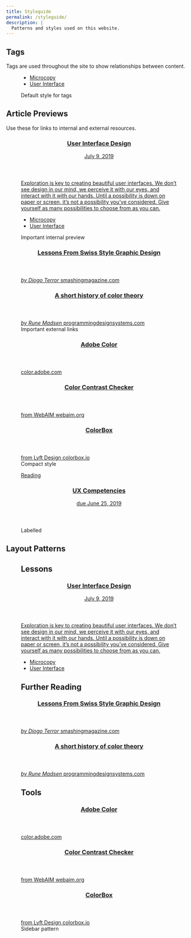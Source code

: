 ```yaml
---
title: Styleguide
permalink: /styleguide/
description: |
  Patterns and styles used on this website.
---
```


Tags
----

Tags are used throughout the site to show relationships between content.

<figure class="pattern">
  <ul class="tags">
    <li><a href="#">Microcopy</a></li>
    <li><a href="#">User Interface</a></li>
  </ul>
  <figcaption>
    Default style for tags
  </figcaption>
</figure>



Article Previews
----------------

Use these for links to internal and external resources.

<figure class="pattern">
  <article class="preview">
    <a class="strong" href="#">
      <header>
        <h3>
          <span class="title">User Interface Design</span>
        </h3>
        <time>July 9, 2019</time>
      </header>
      <p>Exploration is key to creating beautiful user interfaces. We don’t see design in our mind, we perceive it with our eyes, and interact with it with our hands. Until a possibility is down on paper or screen, it’s not a possibility you’ve considered. Give yourself as many possibilities to choose from as you can.</p>
    </a>
    <ul class="tags">
      <li><a href="#">Microcopy</a></li>
      <li><a href="#">User Interface</a></li>
    </ul>
  </article>
  <figcaption>
    Important internal preview
  </figcaption>
</figure>

<figure class="pattern">
  <article class="preview">
    <a class="strong" href="http://example.com">
      <header>
        <h3><span class="title">Lessons From Swiss Style Graphic Design</span></h3>
      </header>
      <div class="meta">
        <cite class="byline">by <span class="author">Diogo Terror</span></cite>
        <span class="source-url">smashingmagazine.com</span>
      </div>
    </a>
  </article>
  <article class="preview">
    <a class="strong" href="http://example.com">
      <header>
        <h3><span class="title">A short history of color theory</span></h3>
      </header>
      <div class="meta">
        <cite class="byline">by <span class="author">Rune Madsen</span></cite>
        <span class="source-url">programmingdesignsystems.com</span>
      </div>
    </a>
  </article>
  <figcaption>
    Important external links
  </figcaption>
</figure>

<figure class="pattern">
  <article class="preview--compact">
    <a href="http://example.com">
      <header>
        <h3><span class="title">Adobe Color</span></h3>
      </header>
      <div class="meta">
        <span class="source-url">color.adobe.com</span>
      </div>
    </a>
  </article>
  <article class="preview--compact">
    <a href="http://example.com">
      <header>
        <h3><span class="title">Color Contrast Checker</span></h3>
      </header>
      <div class="meta">
        <span class="source">
          from
          <span class="source-title">WebAIM</span>
        </span>
        <span class="source-url">webaim.org</span>
      </div>
    </a>
  </article>
  <article class="preview--compact">
    <a href="http://example.com">
      <header>
        <h3><span class="title">ColorBox</span></h3>
      </header>
      <div class="meta">
        <span class="source">
          from
          <span class="source-title">Lyft Design</span>
        </span>
        <span class="source-url">colorbox.io</span>
      </div>
    </a>
  </article>
  <figcaption>
    Compact style
  </figcaption>
</figure>

<figure class="pattern">
  <article class="preview">
    <a class="strong" href="/homework/ux-competencies/">
      <div class="label">Reading</div>
      <header>
        <h3><span class="title">UX Competencies</span></h3>
        <time>due&nbsp;June&nbsp;25,&nbsp;2019</time>
      </header>
    </a>
  </article>
  <figcaption>
    Labelled
  </figcaption>
</figure>

Layout Patterns
---------------

<figure class="pattern">
  <div class="sidebar-layout">
    <div class="not-sidebar">
      <h2>Lessons</h2>
      <article class="preview">
        <a class="strong" href="#">
          <header>
            <h3>
              <span class="title">User Interface Design</span>
            </h3>
            <time>July 9, 2019</time>
          </header>
          <p>Exploration is key to creating beautiful user interfaces. We don’t see design in our mind, we perceive it with our eyes, and interact with it with our hands. Until a possibility is down on paper or screen, it’s not a possibility you’ve considered. Give yourself as many possibilities to choose from as you can.</p>
        </a>
        <ul class="tags">
          <li><a href="#">Microcopy</a></li>
          <li><a href="#">User Interface</a></li>
        </ul>
      </article>
      <h2>Further Reading</h2>
      <article class="preview">
        <a class="strong" href="http://example.com">
          <header>
            <h3><span class="title">Lessons From Swiss Style Graphic Design</span></h3>
          </header>
          <div class="meta">
            <cite class="byline">by <span class="author">Diogo Terror</span></cite>
            <span class="source-url">smashingmagazine.com</span>
          </div>
        </a>
      </article>
      <article class="preview">
        <a class="strong" href="http://example.com">
          <header>
            <h3><span class="title">A short history of color theory</span></h3>
          </header>
          <div class="meta">
            <cite class="byline">by <span class="author">Rune Madsen</span></cite>
            <span class="source-url">programmingdesignsystems.com</span>
          </div>
        </a>
      </article>
    </div>
    <aside class="sidebar">
      <h2>Tools</h2>
      <article class="preview--compact">
        <a href="http://example.com">
          <header>
            <h3><span class="title">Adobe Color</span></h3>
          </header>
          <div class="meta">
            <span class="source-url">color.adobe.com</span>
          </div>
        </a>
      </article>
      <article class="preview--compact">
        <a href="http://example.com">
          <header>
            <h3><span class="title">Color Contrast Checker</span></h3>
          </header>
          <div class="meta">
            <span class="source">
              from
              <span class="source-title">WebAIM</span>
            </span>
            <span class="source-url">webaim.org</span>
          </div>
        </a>
      </article>
      <article class="preview--compact">
        <a href="http://example.com">
          <header>
            <h3><span class="title">ColorBox</span></h3>
          </header>
          <div class="meta">
            <span class="source">
              from
              <span class="source-title">Lyft Design</span>
            </span>
            <span class="source-url">colorbox.io</span>
          </div>
        </a>
      </article>
    </aside>
  </div>
  <figcaption>
    Sidebar pattern
  </figcaption>
</figure>
